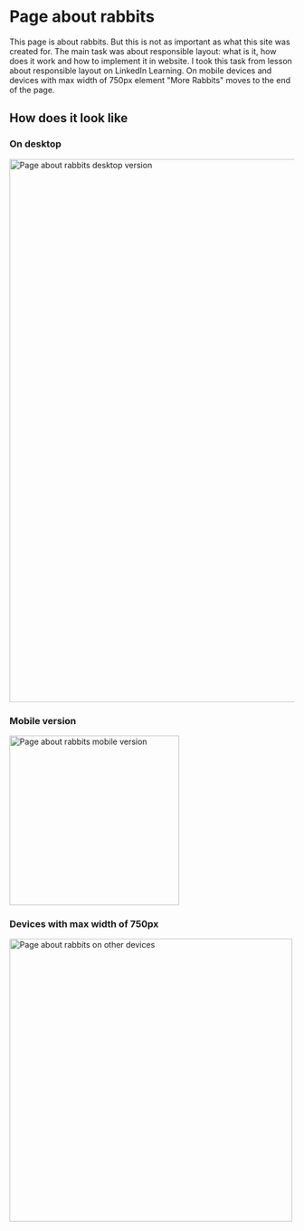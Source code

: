 # Page about rabbits
This page is about rabbits. But this is not as important as what this site was created for. The main task was about responsible layout: what is it, how does it work and how to implement it in website. I took this task from lesson about responsible layout on LinkedIn Learning.
On mobile devices and devices with max width of 750px element "More Rabbits" moves to the end of the page.

## How does it look like
### On desktop
<img width="960" alt="Page about rabbits desktop version" src="https://github.com/Maria-Y01/page-about-rabbits/assets/136391989/97ac5590-e529-46a2-b2d9-affd4138e8c5">

### Mobile version
<img width="300" alt="Page about rabbits mobile version" src="https://github.com/Maria-Y01/page-about-rabbits/assets/136391989/db178598-6098-442b-8153-129e25586ef9">

### Devices with max width of 750px
<img width="500" alt="Page about rabbits on other devices" src="https://github.com/Maria-Y01/page-about-rabbits/assets/136391989/21113035-4824-4f13-b8db-1b40178a16f6">

